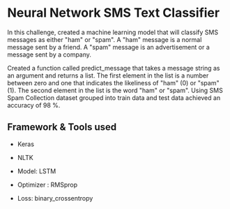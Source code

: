 # Neural Network SMS Text Classifier

In this challenge, created a machine learning model that will classify SMS messages as either "ham" or "spam". A "ham" message is a normal message sent by a friend. A "spam" message is an advertisement or a message sent by a company.

Created a function called predict_message that takes a message string as an argument and returns a list. The first element in the list is a number between zero and one that indicates the likeliness of "ham" (0) or "spam" (1). The second element in the list is the word "ham" or "spam". Using SMS Spam Collection dataset grouped into train data and test data achieved an accuracy of 98 %.

## Framework & Tools used
- Keras
+ NLTK
* Model: LSTM
+ Optimizer : RMSprop
- Loss: binary_crossentropy
